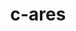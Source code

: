 ---
title: "c-ares"
layout: cache
categories: [package, develop-2023-09-03]
meta: {"versions": ["1.15.0"], "compilers": ["apple-clang@=14.0.0", "gcc@=11.3.0"], "oss": ["ubuntu22.04", "ventura"], "platforms": ["darwin", "linux"], "targets": ["aarch64", "x86_64_v3"], "stacks": ["ml-darwin-aarch64-mps", "ml-linux-x86_64-cpu", "ml-linux-x86_64-cuda", "ml-linux-x86_64-rocm", "root"], "num_specs": 2, "num_specs_by_stack": {"ml-darwin-aarch64-mps": 1, "root": 2, "ml-linux-x86_64-rocm": 1, "ml-linux-x86_64-cuda": 1, "ml-linux-x86_64-cpu": 1}}
spec_details: [{"hash": "oz55yxxyu7u53kus2c53w2y3bfsgky2b", "compiler": "apple-clang@=14.0.0", "versions": ["1.15.0"], "os": "ventura", "platform": "darwin", "target": "aarch64", "variants": ["build_system=cmake", "build_type=Release", "generator=make", "~ipo"], "stacks": ["ml-darwin-aarch64-mps", "root"], "size": "-", "tarball": "https://binaries.spack.io/releases/develop-2023-09-03/build_cache/darwin-ventura-aarch64/apple-clang-14.0.0/c-ares-1.15.0/darwin-ventura-aarch64-apple-clang-14.0.0-c-ares-1.15.0-oz55yxxyu7u53kus2c53w2y3bfsgky2b.spack"}, {"hash": "vqte7j2fqrn2rcqzxvve6nhthj3di6hu", "compiler": "gcc@=11.3.0", "versions": ["1.15.0"], "os": "ubuntu22.04", "platform": "linux", "target": "x86_64_v3", "variants": ["build_system=cmake", "build_type=Release", "generator=make", "~ipo"], "stacks": ["root", "ml-linux-x86_64-rocm", "ml-linux-x86_64-cuda", "ml-linux-x86_64-cpu"], "size": "-", "tarball": "https://binaries.spack.io/releases/develop-2023-09-03/build_cache/linux-ubuntu22.04-x86_64_v3/gcc-11.3.0/c-ares-1.15.0/linux-ubuntu22.04-x86_64_v3-gcc-11.3.0-c-ares-1.15.0-vqte7j2fqrn2rcqzxvve6nhthj3di6hu.spack"}]
---